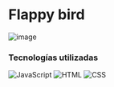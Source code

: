 # Flappy bird
![image](https://user-images.githubusercontent.com/95754356/147653809-41b270df-a3c4-49d5-a762-7418f15cf62c.png)

### Tecnologías utilizadas
![JavaScript](https://img.shields.io/static/v1?label=&labelColor=black&message=JavaScript&color=black&logo=javaScript&style=flat-square)
![HTML](https://img.shields.io/static/v1?label=&labelColor=F1F1F2&message=HTML&color=F46246&logo=HTML5&style=flat-square)
![CSS](https://img.shields.io/static/v1?label=&labelColor=F1F1F2&message=CSS&color=145da0&logo=CSS3&logoColor=blue&style=flat-square)

